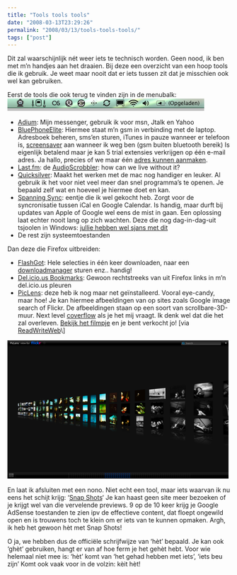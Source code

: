 ```yaml
---
title: "Tools tools tools"
date: "2008-03-13T23:29:26"
permalink: "2008/03/13/tools-tools-tools/"
tags: ["post"]
---
```

Dit zal waarschijnlijk nét weer iets te technisch worden. Geen nood, ik ben met m’n handjes aan het draaien. Bij deze een overzicht van een hoop tools die ik gebruik. Je weet maar nooit dat er iets tussen zit dat je misschien ook wel kan gebruiken.

Eerst de tools die ook terug te vinden zijn in de menubalk: ![menubalk](/images/blog/2008/03/afbeelding-20.png)

* [Adium](http://www.adiumx.com/ "http://www.adiumx.com/"): Mijn messenger, gebruik ik voor msn, Jtalk en Yahoo
* [BluePhoneElite](http://mirasoftware.com/BPE2/ "http://mirasoftware.com/BPE2/"): Hiermee staat m’n gsm in verbinding met de laptop. Adresboek beheren, sms’en sturen, iTunes in pauze wanneer er telefoon is, [screensaver](http://i.document.m05.de/?p=446 "http://i.document.m05.de/?p=446") aan wanneer ik weg ben (gsm buiten bluetooth bereik) Is eigenlijk betalend maar je kan 5 trial extensies verkrijgen op één e-mail adres. Ja hallo, precies of we maar één [adres kunnen aanmaken](http://www.bloglines.com/help/faq#WhyEmail "http://www.bloglines.com/help/faq#WhyEmail").
* [Last.fm](http://www.last.fm/user/Habbakuk3 "http://www.last.fm/user/Habbakuk3"): de [AudioScrobbler](http://www.last.fm/download/ "http://www.last.fm/download/"): how can we live without it?
* [Quicksilver](http://www.blacktree.com/ "http://www.blacktree.com/"): Maakt het werken met de mac nog handiger en leuker. Al gebruik ik het voor niet veel meer dan snel programma’s te openen. Je bepaald zelf wat en hoeveel je hiermee doet en kan.
* [Spanning Sync](http://www.google.be/url?sa=t&ct=res&cd=1&url=http%3A%2F%2Fspanningsync.com%2F&ei=iZfZR6XfJ4S-wQH9pumxCA&usg=AFQjCNFTwrHsFmSj0PeqvLtCcOrz0e_m-w&sig2=qawKYcHMwJ5cyRugStGHdw "http://www.google.be/url?sa=t&ct=res&cd=1&url=http%3A%2F%2Fspanningsync.com%2F&ei=iZfZR6XfJ4S-wQH9pumxCA&usg=AFQjCNFTwrHsFmSj0PeqvLtCcOrz0e_m-w&sig2=qawKYcHMwJ5cyRugStGHdw"): eentje die ik wel gekocht heb. Zorgt voor de syncronisatie tussen iCal en Google Calendar. Is handig, maar durft bij updates van Apple of Google wel eens de mist in gaan. Een oplossing laat echter nooit lang op zich wachten. Deze die nog dag-in-dag-uit tsjoolen in Windows: [jullie hebben wel sjans met dit](http://www.google.com/support/calendar/bin/answer.py?answer=89955 "http://www.google.com/support/calendar/bin/answer.py?answer=89955")
* De rest zijn systeemtoestanden

Dan deze die Firefox uitbreiden:

* [FlashGot](http://flashgot.net/ "http://flashgot.net/"): Hele selecties in één keer downloaden, naar een [downloadmanager](http://www.igetter.net/ "http://www.igetter.net/") sturen enz.. handig!
* [Del.icio.us Bookmarks](https://addons.mozilla.org/en-US/firefox/addon/3615 "https://addons.mozilla.org/en-US/firefox/addon/3615"): Gewoon rechtstreeks van uit Firefox links in m’n del.icio.us pleuren
* [PicLens](http://www.piclens.com/ "http://www.piclens.com/"): deze heb ik nog maar net geïnstalleerd. Vooral eye-candy, maar hoe! Je kan hiermee afbeeldingen van op sites zoals Google image search of Flickr. De afbeeldingen staan op een soort van scrollbare-3D-muur. Next level [coverflow](http://www.apple.com/itunes/jukebox/coverflow.html "http://www.apple.com/itunes/jukebox/coverflow.html") als je het mij vraagt. Ik denk wel dat die het zal overleven. [Bekijk het filmpje](http://www.youtube.com/watch?v=utySPFH_HlA "http://www.youtube.com/watch?v=utySPFH_HlA") en je bent verkocht jo! \[via [ReadWriteWeb](http://www.readwriteweb.com/archives/piclens_update.php "http://www.readwriteweb.com/archives/piclens_update.php")\]

[![piclens](/images/blog/2008/03/piclens.png)](http://www.piclens.com/ "http://www.piclens.com/")

En laat ik afsluiten met een nono. Niet echt een tool, maar iets waarvan ik nu eens het schijt krijg: ‘[Snap Shots](http://www.snap.com/ "http://www.snap.com/")‘ Je kan haast geen site meer bezoeken of je krijgt wel van die vervelende previews. 9 op de 10 keer krijg je Google AdSense toestanden te zien ipv de effectieve content, dat floept ongewild open en is trouwens toch te klein om er iets van te kunnen opmaken. Argh, ik heb het gewoon hèt met Snap Shots!

O ja, we hebben dus de officiële schrijfwijze van ‘hèt’ bepaald. Je kan ook ‘ghèt’ gebruiken, hangt er van af hoe ferm je het gehèt hebt. Voor wie helemaal niet mee is: ‘hèt’ komt van ‘het gehad hebben met iets’, ‘iets beu zijn’ Komt ook vaak voor in de volzin: kèit hèt!
